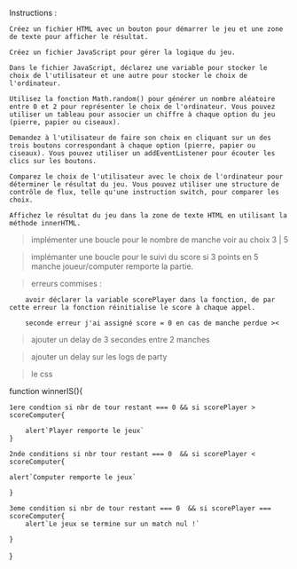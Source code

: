 Instructions :

    Créez un fichier HTML avec un bouton pour démarrer le jeu et une zone de texte pour afficher le résultat.

    Créez un fichier JavaScript pour gérer la logique du jeu.

    Dans le fichier JavaScript, déclarez une variable pour stocker le choix de l'utilisateur et une autre pour stocker le choix de l'ordinateur.

    Utilisez la fonction Math.random() pour générer un nombre aléatoire entre 0 et 2 pour représenter le choix de l'ordinateur. Vous pouvez utiliser un tableau pour associer un chiffre à chaque option du jeu (pierre, papier ou ciseaux).

    Demandez à l'utilisateur de faire son choix en cliquant sur un des trois boutons correspondant à chaque option (pierre, papier ou ciseaux). Vous pouvez utiliser un addEventListener pour écouter les clics sur les boutons.

    Comparez le choix de l'utilisateur avec le choix de l'ordinateur pour déterminer le résultat du jeu. Vous pouvez utiliser une structure de contrôle de flux, telle qu'une instruction switch, pour comparer les choix.

    Affichez le résultat du jeu dans la zone de texte HTML en utilisant la méthode innerHTML.

<!-- Reste à faire : -->

<!-- 01/03/23 -->

> implémenter une boucle pour le nombre de manche voir au choix 3 | 5

> implémanter une boucle pour le suivi du score
> si 3 points en 5 manche joueur/computer remporte la partie.

> erreurs commises :

        avoir déclarer la variable scorePlayer dans la fonction, de par cette erreur la fonction réinitialise le score à chaque appel.

        seconde erreur j'ai assigné score = 0 en cas de manche perdue ><

> ajouter un delay de 3 secondes entre 2 manches

> ajouter un delay sur les logs de party

> le css


function winnerIS(){

    1ere condtion si nbr de tour restant === 0 && si scorePlayer > scoreComputer{
       
        alert`Player remporte le jeux`
    }

    2nde conditions si nbr tour restant === 0  && si scorePlayer < scoreComputer{
    
    alert`Computer remporte le jeux`

    }

    3eme condition si nbr de tour restant === 0  && si scorePlayer === scoreComputer{
        alert`Le jeux se termine sur un match nul !`

    }



}
